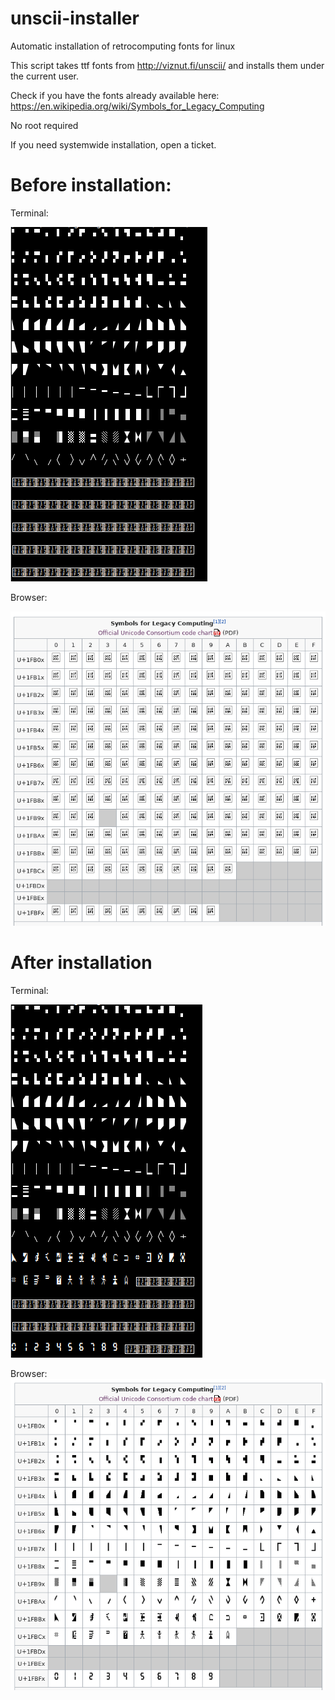 # unscii-installer
Automatic installation of retrocomputing fonts for linux

This script takes ttf fonts from http://viznut.fi/unscii/
and installs them under the current user.

Check if you have the fonts already available here: https://en.wikipedia.org/wiki/Symbols_for_Legacy_Computing

No root required

If you need systemwide installation, open a ticket.

# Before installation:

Terminal:

![before terminal](https://github.com/Gunstick/unscii-installer/raw/main/before-installation-terminal.png)

Browser:

![before browser](https://github.com/Gunstick/unscii-installer/raw/main/before-installation-browser.png)

# After installation

Terminal:

![after terminal](https://github.com/Gunstick/unscii-installer/raw/main/after-installation-terminal.png)

Browser:
![after browser](https://github.com/Gunstick/unscii-installer/raw/main/after-installation-browser.png)


